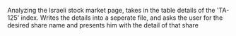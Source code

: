 Analyzing the Israeli stock market page,
takes in the table details of the 'TA-125' index. Writes the details into a seperate file, and 
asks the user for the desired share name and presents him with the detail of that share
